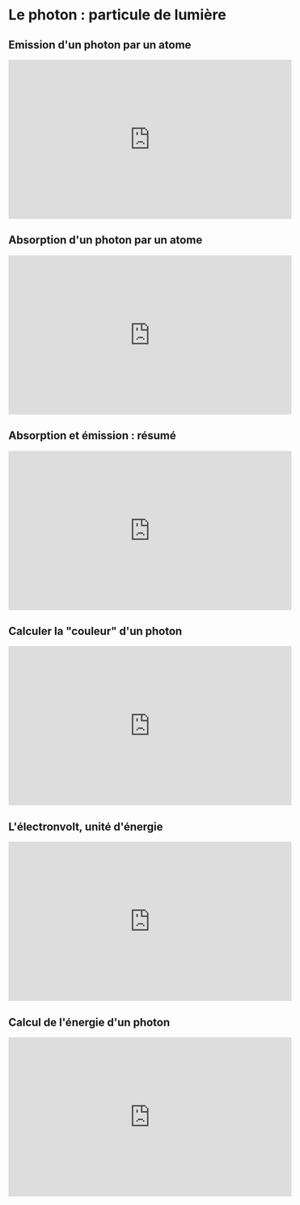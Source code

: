 # Le photon : particule de lumière

## Emission d'un photon par un atome
<iframe title="Emission d'un photon - Quantification de l'énergie" src="https://video.lycee-experimental.org/videos/embed/d6ace264-8d1b-4ecf-89af-477dedcdefd9" allowfullscreen="" sandbox="allow-same-origin allow-scripts allow-popups" width="560" height="315" frameborder="0"></iframe>

## Absorption d'un photon par un atome
<iframe title="Absorption d'un photon - Quantification de l'énergie - Spectre d'absorption" src="https://video.lycee-experimental.org/videos/embed/b8d6ff52-2653-40f3-a00c-4cfaf21c47c6" allowfullscreen="" sandbox="allow-same-origin allow-scripts allow-popups" width="560" height="315" frameborder="0"></iframe>

## Absorption et émission : résumé
<iframe title="Émission et Absorption de photon - Quantification de l'énergie" src="https://video.lycee-experimental.org/videos/embed/f0b27bf3-d596-4e0e-8844-c6b9d61a8777" allowfullscreen="" sandbox="allow-same-origin allow-scripts allow-popups" width="560" height="315" frameborder="0"></iframe>

## Calculer la "couleur" d'un photon
<iframe title="Déterminer la &quot;couleur&quot; du photon émis" src="https://video.lycee-experimental.org/videos/embed/4bd22f8c-f440-4c64-a9d1-035b1a333a8b" allowfullscreen="" sandbox="allow-same-origin allow-scripts allow-popups" width="560" height="315" frameborder="0"></iframe>

## L'électronvolt, unité d'énergie
<iframe title="L'électronvolt (eV) et ses conversions" src="https://video.lycee-experimental.org/videos/embed/e15d2ce2-f1c2-41d5-b7b7-81f3d92ace0a" allowfullscreen="" sandbox="allow-same-origin allow-scripts allow-popups" width="560" height="315" frameborder="0"></iframe>

## Calcul de l'énergie d'un photon
<iframe title="Calculer l'énergie d'un photon - 2 exemples corrigés" src="https://video.lycee-experimental.org/videos/embed/847ba3a5-cd25-46c0-b8e2-7f44e8bae66c" allowfullscreen="" sandbox="allow-same-origin allow-scripts allow-popups" width="560" height="315" frameborder="0"></iframe>